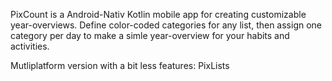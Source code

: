PixCount is a Android-Nativ Kotlin mobile app for creating customizable year-overviews.
Define color-coded categories for any list, then assign one category per day to make a simle year-overview for your habits and activities.

Mutliplatform version with a bit less features: PixLists
